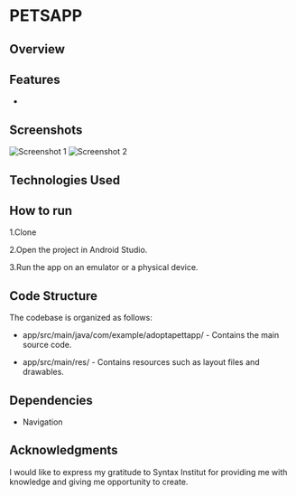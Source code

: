 # PETSAPP

## Overview


## Features

* 
## Screenshots
![Screenshot 1](https://ibb.co/KX6K3xx)
![Screenshot 2](https://ibb.co/xY4phyV)

## Technologies Used



## How to run

1.Clone

2.Open the project in Android Studio.

3.Run the app on an emulator or a physical device.

## Code Structure

The codebase is organized as follows:

* app/src/main/java/com/example/adoptapettapp/ - Contains the main source code.

* app/src/main/res/ - Contains resources such as layout files and drawables.

## Dependencies

* Navigation

## Acknowledgments

I would like to express my gratitude to Syntax Institut for providing me with knowledge and giving
me opportunity to create.
